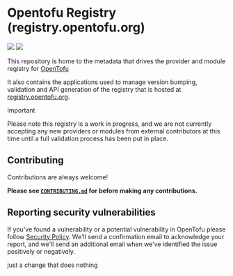 # Opentofu Registry (registry.opentofu.org)

![](https://raw.githubusercontent.com/opentofu/brand-artifacts/main/full/transparent/SVG/on-dark.svg#gh-dark-mode-only)
![](https://raw.githubusercontent.com/opentofu/brand-artifacts/main/full/transparent/SVG/on-light.svg#gh-light-mode-only)

This repository is home to the metadata that drives the provider and module registry for [OpenTofu](https://github.com/opentofu/opentofu)

It also contains the applications used to manage version bumping, validation and API generation of the registry that is hosted at [registry.opentofu.org](https://registry.opentofu.org).

> [!IMPORTANT]
> Please note this registry is a work in progress, and we are not currently accepting any new providers or modules from external contributors at this time until a full validation process has been put in place.

## Contributing

Contributions are always welcome!

**Please see [`CONTRIBUTING.md`](CONTRIBUTING.md) for before making any contributions.**

## Reporting security vulnerabilities
If you've found a vulnerability or a potential vulnerability in OpenTofu please follow [Security Policy](https://github.com/opentofu/opentofu/security/policy). We'll send a confirmation email to acknowledge your report, and we'll send an additional email when we've identified the issue positively or negatively.


just a change that does nothing
